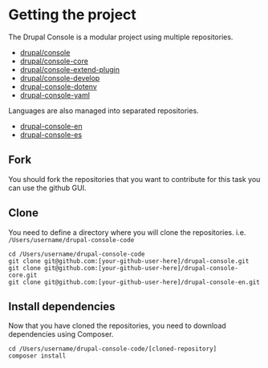 # Getting the project

The Drupal Console is a modular project using multiple repositories. 
* [drupal/console](https://github.com/hechoendrupal/drupal-console)
* [drupal/console-core](https://github.com/hechoendrupal/drupal-console-core)
* [drupal/console-extend-plugin](https://github.com/hechoendrupal/drupal-console-extend-plugin)
* [drupal/console-develop](https://github.com/weknowinc/drupal-console-develop)
* [drupal-console-dotenv](https://github.com/weknowinc/drupal-console-dotenv)
* [drupal-console-yaml](https://github.com/weknowinc/drupal-console-yaml)
        
Languages are also managed into separated repositories.
* [drupal-console-en](https://github.com/hechoendrupal/drupal-console-en)
* [drupal-console-es](https://github.com/hechoendrupal/drupal-console-es)

## Fork
You should fork the repositories that you want to contribute for this task you can use the github GUI.

## Clone
You need to define a directory where you will clone the repositories. i.e. `/Users/username/drupal-console-code`
```
cd /Users/username/drupal-console-code
git clone git@github.com:[your-github-user-here]/drupal-console.git
git clone git@github.com:[your-github-user-here]/drupal-console-core.git
git clone git@github.com:[your-github-user-here]/drupal-console-en.git
```

## Install dependencies
Now that you have cloned the repositories, you need to download dependencies using Composer.
```
cd /Users/username/drupal-console-code/[cloned-repository]
composer install
```
